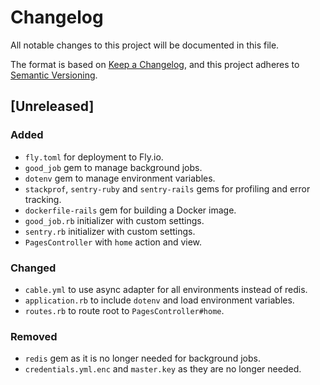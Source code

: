 # Changelog

All notable changes to this project will be documented in this file.

The format is based on [Keep a Changelog](https://keepachangelog.com/en/1.0.0/),
and this project adheres to [Semantic Versioning](https://semver.org/spec/v2.0.0.html).

## [Unreleased]

### Added
- `fly.toml` for deployment to Fly.io.
- `good_job` gem to manage background jobs.
- `dotenv` gem to manage environment variables.
- `stackprof`, `sentry-ruby` and `sentry-rails` gems for profiling and error tracking.
- `dockerfile-rails` gem for building a Docker image.
- `good_job.rb` initializer with custom settings.
- `sentry.rb` initializer with custom settings.
- `PagesController` with `home` action and view.

### Changed
- `cable.yml` to use async adapter for all environments instead of redis.
- `application.rb` to include `dotenv` and load environment variables.
- `routes.rb` to route root to `PagesController#home`.

### Removed
- `redis` gem as it is no longer needed for background jobs.
- `credentials.yml.enc` and `master.key` as they are no longer needed.
